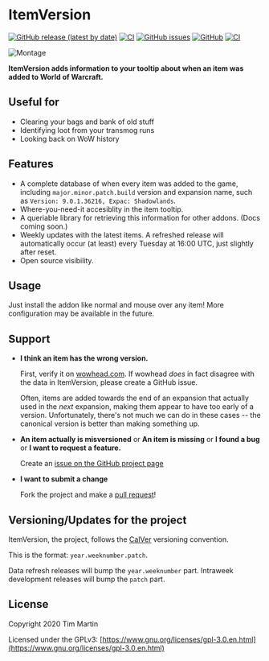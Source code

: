 # ItemVersion

[![GitHub release (latest by date)](https://img.shields.io/github/v/release/t-mart/ItemVersion)](https://github.com/t-mart/ItemVersion/releases)
[![CI](https://github.com/t-mart/ItemVersion/actions/workflows/ci.yml/badge.svg?branch=master)](https://github.com/t-mart/ItemVersion/actions/workflows/ci.yml)
[![GitHub issues](https://img.shields.io/github/issues/t-mart/ItemVersion)](https://github.com/t-mart/ItemVersion/issues)
[![GitHub](https://img.shields.io/github/license/t-mart/ItemVersion)](https://github.com/t-mart/ItemVersion/blob/master/LICENSE)
[![CI](https://img.shields.io/badge/packaged%20by-wap-d33682)](https://github.com/t-mart/wap)

![Montage](https://i.imgur.com/9PVkwkz.png)

**ItemVersion adds information to your tooltip about when an item was added to World of Warcraft.**

## Useful for

- Clearing your bags and bank of old stuff
- Identifying loot from your transmog runs
- Looking back on WoW history

## Features

- A complete database of when every item was added to the game, including `major.minor.patch.build`
version and expansion name, such as `Version: 9.0.1.36216, Expac: Shadowlands`.
- Where-you-need-it accesiblity in the item tooltip.
- A queriable library for retrieving this information for other addons. (Docs coming soon.)
- Weekly updates with the latest items. A refreshed release will automatically occur (at least)
every Tuesday at 16:00 UTC, just slightly after reset.
- Open source visibility.

## Usage

Just install the addon like normal and mouse over any item! More configuration may be available in
the future.

## Support

- **I think an item has the wrong version.**

  First, verify it on [wowhead.com](https://www.wowhead.com/). If wowhead _does_ in fact disagree
  with the data in ItemVersion, please create a GitHub issue.
  
  Often, items are added towards the end of an expansion that actually used in the _next_ expansion,
  making them appear to have too early of a version. Unfortunately, there's not much we can do in
  these cases -- the canonical version is better than making something up.

- **An item actually is misversioned** or **An item is missing** or **I found a bug** or
**I want to request a feature.**

  Create an [issue on the GitHub project page](https://github.com/t-mart/ItemVersion/issues)

- **I want to submit a change**

  Fork the project and make a [pull request](https://github.com/t-mart/ItemVersion/pulls)!

## Versioning/Updates for the project

ItemVersion, the project, follows the [CalVer](https://calver.org/) versioning convention.

This is the format: `year.weeknumber.patch`.

Data refresh releases will bump the `year.weeknumber` part. Intraweek development releases will bump
the `patch` part.

## License

Copyright 2020 Tim Martin

Licensed under the GPLv3:
[https://www.gnu.org/licenses/gpl-3.0.en.html](https://www.gnu.org/licenses/gpl-3.0.en.html)

